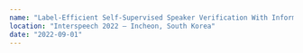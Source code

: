 ```yaml
---
name: "Label-Efficient Self-Supervised Speaker Verification With Information Maximization and Contrastive Learning"
location: "Interspeech 2022 — Incheon, South Korea"
date: "2022-09-01"
---
```


